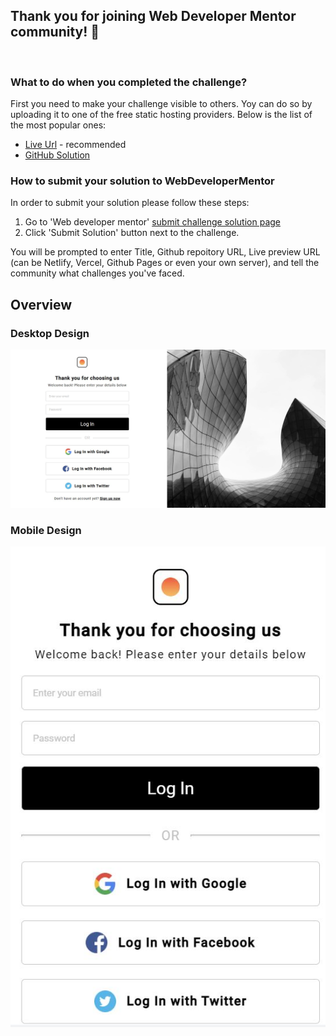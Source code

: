 ## Thank you for joining Web Developer Mentor community! 🙏

&nbsp;

### What to do when you completed the challenge?

First you need to make your challenge visible to others. Yoy can do so by uploading it to one of the free static hosting providers. Below is the list of the most popular ones:

-   [Live Url](https://aldijoko.github.io/login-screen/) - recommended
-   [GitHub Solution](https://github.com/aldijoko/login-screen)


### How to submit your solution to WebDeveloperMentor

In order to submit your solution please follow these steps:

1. Go to 'Web developer mentor' [submit challenge solution page](https://webdevelopermentor.com/solution/create)
2. Click 'Submit Solution' button next to the challenge.

You will be prompted to enter Title, Github repoitory URL, Live preview URL (can be Netlify, Vercel, Github Pages or even your own server), and tell the community what challenges you've faced.

## Overview

### Desktop Design
![](./screenshot.jpg)

### Mobile Design
![](./screenshot2.jpg)
